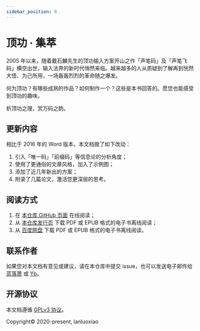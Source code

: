 ```yaml
---
sidebar_position: 0
---
```


# 顶功 · 集萃

2005 年以来，随着戴石麟先生的顶功输入方案开山之作「声笔码」及「声笔飞码」横空出世，输入法界的新时代悄然来临。越来越多的人从质疑到了解再到恍然大悟、为己所用，一场轰轰烈烈的革命随之爆发。

何为顶功？有哪些成熟的作品？如何制作一个？这些是本书回答的。愿您也能感受到顶功的趣味。

析顶功之理，赏万码之韵。

## 更新内容

相比于 2016 年的 Word 版本，本文档做了如下改动：

1. 引入「唯一码」「前缀码」等信息论的分析角度；
2. 使用了更通俗的文章风格，加入了示例图；
3. 添加了近几年新出的方案；
4. 附录了几篇论文，激活您更深层的思考。

## 阅读方式

1. 在 [本仓库 GitHub 页面](https://lanluoxiao.github.io/ding/) 在线阅读；
2. 从 [本仓库发行页](https://github.com/lanluoxiao/ding/releases) 下载 PDF 或 EPUB 格式的电子书离线阅读；
3. 从 [百度网盘](https://pan.baidu.com) 下载 PDF 或 EPUB 格式的电子书离线阅读。

## 联系作者

如果您对本文档有意见或建议，请在本仓库中提交 issue，也可以发送电子邮件给 [蓝落萧](mailto:2320693692@qq.com) 或 [Yb](mailto:seetxx@qq.com)。

## 开源协议

本文档遵循 [GPLv3 协议](LICENSE)。

Copyright&copy; 2020-present, lanluoxiao